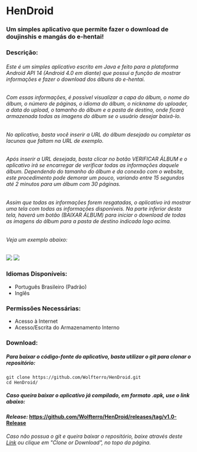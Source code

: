 # HenDroid
### Um simples aplicativo que permite fazer o download de doujinshis e mangás do e-hentai!

### Descrição:

###### Este é um simples aplicativo escrito em Java e feito para a plataforma Android API 14 (Android 4.0 em diante) que possui a função de mostrar informações e fazer o download dos álbuns do e-hentai.

###### Com essas informações, é possível visualizar a capa do álbum, o nome do álbum, o número de páginas, o idioma do álbum, o nickname do uploader, a data do upload, o tamanho do álbum e a pasta de destino, onde ficará armazenada todas as imagens do álbum se o usuário desejar baixá-lo.

###### No aplicativo, basta você inserir a URL do álbum desejado ou completar as lacunas que faltam na URL de exemplo. 

###### Após inserir a URL desejada, basta clicar no botão VERIFICAR ÁLBUM e o aplicativo irá se encarregar de verificar todas as informações daquele álbum. Dependendo do tamanho do álbum e da conexão com o website, este procedimento pode demorar um pouco, variando entre 15 segundos até 2 minutos para um álbum com 30 páginas.

###### Assim que todas as informações forem resgatadas, o aplicativo irá mostrar uma tela com todas as informações disponíveis. Na parte inferior desta tela, haverá um botão (BAIXAR ÁLBUM) para iniciar o download de todas as imagens do álbum para a pasta de destino indicada logo acima.

###### Veja um exemplo abaixo:

<img src="https://i.imgur.com/sLIFs3m.png" />
<img src="https://i.imgur.com/XitirKa.png" />

### Idiomas Disponíveis:
 - Português Brasileiro (Padrão)
 - Inglês

### Permissões Necessárias:
 - Acesso à Internet
 - Acesso/Escrita do Armazenamento Interno

### Download:

##### Para baixar o código-fonte do aplicativo, basta utilizar o git para clonar o repositório:
    git clone https://github.com/Wolfterro/HenDroid.git
    cd HenDroid/

##### Caso queira baixar o aplicativo já compilado, em formato .apk, use o link abaixo:
#### ***Release:*** https://github.com/Wolfterro/HenDroid/releases/tag/v1.0-Release

###### Caso não possua o git e queira baixar o repositório, baixe através deste [Link](https://github.com/Wolfterro/HenDroid/archive/master.zip) ou clique em "Clone or Download", no topo da página.
